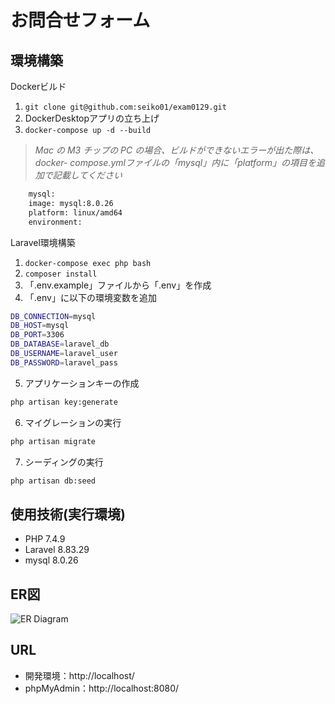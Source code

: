 # お問合せフォーム

## 環境構築

Dockerビルド

1. `git clone git@github.com:seiko01/exam0129.git`
2. DockerDesktopアプリの立ち上げ
3. `docker-compose up -d --build`

> *Mac の M3 チップの PC の場合、ビルドができないエラーが出た際は、docker- compose.ymlファイルの「mysql」内に「platform」の項目を追加で記載してください*

```bash
    mysql:
    image: mysql:8.0.26
    platform: linux/amd64
    environment:
```
Laravel環境構築
1. `docker-compose exec php bash`
2. `composer install`
3. 「.env.example」ファイルから「.env」を作成
4. 「.env」に以下の環境変数を追加

```bash
DB_CONNECTION=mysql
DB_HOST=mysql
DB_PORT=3306
DB_DATABASE=laravel_db
DB_USERNAME=laravel_user
DB_PASSWORD=laravel_pass
```

5. アプリケーションキーの作成
```bash
php artisan key:generate
```
6. マイグレーションの実行
```bash
php artisan migrate
```
7. シーディングの実行
```bash
php artisan db:seed
```

## 使用技術(実行環境)
* PHP 7.4.9
* Laravel 8.83.29
* mysql 8.0.26

## ER図
![ER Diagram](/.drawio/.diagram.png)

## URL
* 開発環境：http://localhost/
* phpMyAdmin：http://localhost:8080/
